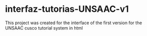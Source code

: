 # interfaz-tutorias-UNSAAC-v1

This project was created for the interface of the first version for the UNSAAC cusco tutorial system in html
